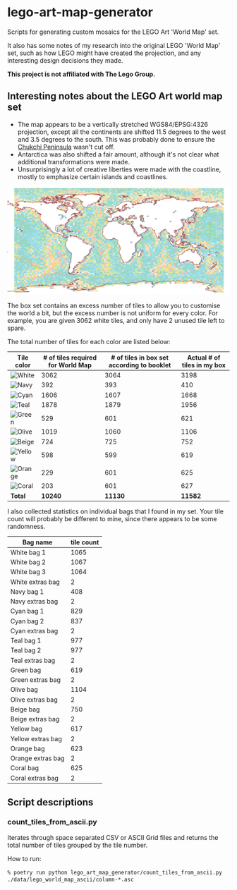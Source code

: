 # lego-art-map-generator

Scripts for generating custom mosaics for the LEGO Art 'World Map' set.

It also has some notes of my research into the original LEGO 'World Map' set,
such as how LEGO might have created the projection, and any interesting design
decisions they made.

**This project is not affiliated with The Lego Group.**

## Interesting notes about the LEGO Art world map set

* The map appears to be a vertically stretched WGS84/EPSG:4326 projection,
  except all the continents are shifted 11.5 degrees to the west and 3.5 degrees
  to the south. This was probably done to ensure the
  [Chukchi Peninsula][chukchi-peninsula] wasn't cut off.
* Antarctica was also shifted a fair amount, although it's not clear what
  additional transformations were made.
* Unsurprisingly a lot of creative liberties were made with the coastline,
  mostly to emphasize certain islands and coastlines.

![LEGO World Map with coastlines on top](world-map-with-coastlines.png)

[chukchi-peninsula]: https://en.wikipedia.org/wiki/Chukchi_Peninsula

The box set contains an excess number of tiles to allow you to customise the
world a bit, but the excess number is not uniform for every color. For example,
you are given 3062 white tiles, and only have 2 unused tile left to spare.

The total number of tiles for each color are listed below:

| Tile color | # of tiles required for World Map | # of tiles in box set according to booklet | Actual # of tiles in my box |
|---|---|---|---|
| ![White](https://img.shields.io/badge/-White-snow) | 3062 | 3064 | 3198 |
| ![Navy](https://img.shields.io/badge/-Navy-rgb(0,53,91)) | 392 | 393 | 410 |
| ![Cyan](https://img.shields.io/badge/-Cyan-rgb(19,183,210)) | 1606 | 1607 | 1668 |
| ![Teal](https://img.shields.io/badge/-Teal-rgb(0,153,150)) | 1878 | 1879 | 1956 |
| ![Green](https://img.shields.io/badge/-Green-rgb(0,161,55)) | 529 | 601 | 621 |
| ![Olive](https://img.shields.io/badge/-Olive-rgb(162,197,16)) | 1019 | 1060 | 1106 |
| ![Beige](https://img.shields.io/badge/-Beige-rgb(226,202,144)) | 724 | 725 | 752 |
| ![Yellow](https://img.shields.io/badge/-Yellow-rgb(248,172,0)) | 598 | 599 | 619|
| ![Orange](https://img.shields.io/badge/-Orange-rgb(238,117,0)) | 229 | 601 | 625 |
| ![Coral](https://img.shields.io/badge/-Coral-rgb(237,106,112)) | 203 | 601 | 627 |
| **Total** | **10240** | **11130** | **11582** |

I also collected statistics on individual bags that I found in my set.
Your tile count will probably be different to mine, since there appears to be
some randomness.

| Bag name | tile count |
|---|---|
| White bag 1 | 1065 |
| White bag 2 | 1067 |
| White bag 3 | 1064 |
| White extras bag | 2 |
| Navy bag 1 | 408 |
| Navy extras bag | 2 |
| Cyan bag 1 | 829 |
| Cyan bag 2 | 837 |
| Cyan extras bag | 2 |
| Teal bag 1 | 977 |
| Teal bag 2 | 977 |
| Teal extras bag | 2 |
| Green bag | 619 |
| Green extras bag | 2 |
| Olive bag | 1104 |
| Olive extras bag | 2 |
| Beige bag | 750 |
| Beige extras bag | 2 |
| Yellow bag | 617 |
| Yellow extras bag | 2 |
| Orange bag | 623 |
| Orange extras bag | 2 |
| Coral bag | 625 |
| Coral extras bag | 2 |

## Script descriptions

### count_tiles_from_ascii.py

Iterates through space separated CSV or ASCII Grid files and  returns the total
number of tiles grouped by the tile number.  

How to run:

```console
% poetry run python lego_art_map_generator/count_tiles_from_ascii.py ./data/lego_world_map_ascii/column-*.asc
```
